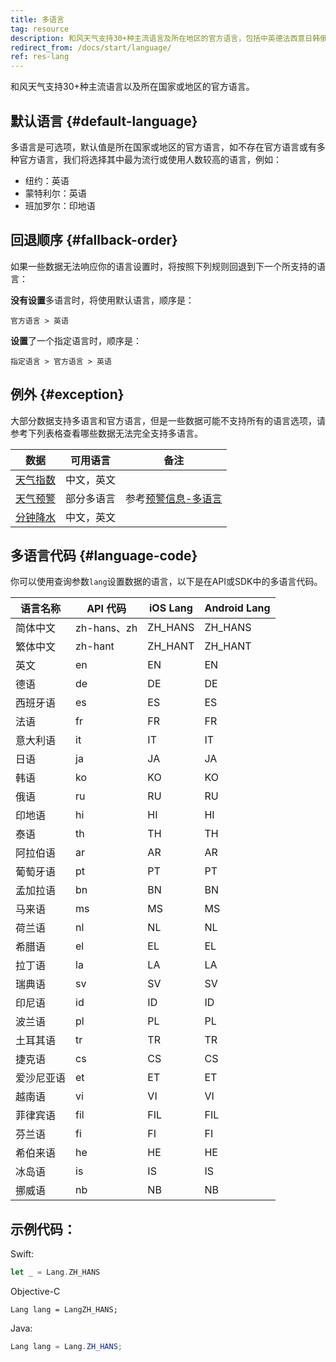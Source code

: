 ```yaml
---
title: 多语言
tag: resource
description: 和风天气支持30+种主流语言及所在地区的官方语言，包括中英德法西意日韩俄泰等多语言，你可以使用lang参数随时调用。
redirect_from: /docs/start/language/
ref: res-lang
---
```


和风天气支持30+种主流语言以及所在国家或地区的官方语言。

## 默认语言 {#default-language}

多语言是可选项，默认值是所在国家或地区的官方语言，如不存在官方语言或有多种官方语言，我们将选择其中最为流行或使用人数较高的语言，例如：

- 纽约：英语
- 蒙特利尔：英语
- 班加罗尔：印地语

## 回退顺序 {#fallback-order}

如果一些数据无法响应你的语言设置时，将按照下列规则回退到下一个所支持的语言：

**没有设置**多语言时，将使用默认语言，顺序是：

```
官方语言 > 英语
```

**设置**了一个指定语言时，顺序是：

```
指定语言 > 官方语言 > 英语
```

## 例外 {#exception}

大部分数据支持多语言和官方语言，但是一些数据可能不支持所有的语言选项，请参考下列表格查看哪些数据无法完全支持多语言。

| 数据  | 可用语言 | 备注  |
| --- | --- | --- |
| [天气指数](/docs/api/indices/) | 中文，英文 |     |
| [天气预警](/docs/api/warning/) | 部分多语言 | 参考[预警信息-多语言](/docs/resource/warning-info/#supported-language) |
| [分钟降水](/docs/api/minutely/minutely-precipitation/) | 中文，英文 |     |


## 多语言代码 {#language-code}

你可以使用查询参数`lang`设置数据的语言，以下是在API或SDK中的多语言代码。

| 语言名称  | API 代码        | iOS Lang  | Android Lang | 
| ---------- | -------------|-------------- | -------- |
| 简体中文    | zh-hans、zh   | ZH_HANS      | ZH_HANS  |
| 繁体中文    | zh-hant       | ZH_HANT      | ZH_HANT  |
| 英文       | en            | EN           | EN    |
| 德语       | de            | DE           | DE    |
| 西班牙语    | es            | ES           | ES   |
| 法语       | fr            | FR           | FR    |
| 意大利语    | it            | IT           | IT    |
| 日语       | ja            | JA           | JA    |
| 韩语       | ko            | KO           | KO    |
| 俄语       | ru            | RU           | RU    |
| 印地语     | hi            | HI           | HI    |
| 泰语       | th            | TH           | TH     |
| 阿拉伯语   | ar            | AR           | AR       |
| 葡萄牙语   | pt            | PT           | PT       |
| 孟加拉语   | bn            | BN           | BN       |
| 马来语     | ms            | MS           | MS       |
| 荷兰语     | nl            | NL           | NL       |
| 希腊语     | el            | EL           | EL       |
| 拉丁语     | la            | LA           | LA       |
| 瑞典语     | sv            | SV           | SV       |
| 印尼语     | id            | ID           | ID       |
| 波兰语     | pl            | PL           | PL       |
| 土耳其语   | tr            | TR           | TR       |
| 捷克语     | cs            | CS           | CS       |
| 爱沙尼亚语  | et            | ET          | ET       |
| 越南语     | vi            | VI           | VI       |
| 菲律宾语   | fil           | FIL          | FIL     |
| 芬兰语     | fi            | FI           | FI       |
| 希伯来语   | he            | HE           | HE       |
| 冰岛语     | is            | IS           | IS       |
| 挪威语     | nb            | NB           | NB       |


## 示例代码：

Swift:
```swift
let _ = Lang.ZH_HANS
```

Objective-C
```objc
Lang lang = LangZH_HANS; 
```

Java:
```java
Lang lang = Lang.ZH_HANS; 
```
